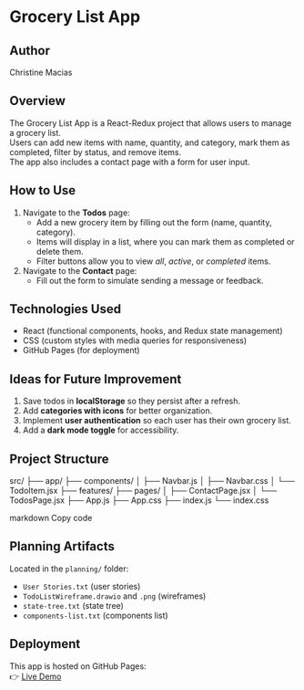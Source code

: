 # Grocery List App

## Author
Christine Macias

## Overview
The Grocery List App is a React-Redux project that allows users to manage a grocery list.  
Users can add new items with name, quantity, and category, mark them as completed, filter by status, and remove items.  
The app also includes a contact page with a form for user input.

## How to Use
1. Navigate to the **Todos** page:
   - Add a new grocery item by filling out the form (name, quantity, category).
   - Items will display in a list, where you can mark them as completed or delete them.
   - Filter buttons allow you to view *all*, *active*, or *completed* items.
2. Navigate to the **Contact** page:
   - Fill out the form to simulate sending a message or feedback.

## Technologies Used
- React (functional components, hooks, and Redux state management)
- CSS (custom styles with media queries for responsiveness)
- GitHub Pages (for deployment)

## Ideas for Future Improvement
1. Save todos in **localStorage** so they persist after a refresh.  
2. Add **categories with icons** for better organization.  
3. Implement **user authentication** so each user has their own grocery list.  
4. Add a **dark mode toggle** for accessibility.  

## Project Structure
src/
├── app/
├── components/
│ ├── Navbar.js
│ ├── Navbar.css
│ └── TodoItem.jsx
├── features/
├── pages/
│ ├── ContactPage.jsx
│ └── TodosPage.jsx
├── App.js
├── App.css
├── index.js
└── index.css

markdown
Copy code

## Planning Artifacts
Located in the `planning/` folder:
- `User Stories.txt` (user stories)
- `TodoListWireframe.drawio` and `.png` (wireframes)
- `state-tree.txt` (state tree)
- `components-list.txt` (components list)

## Deployment
This app is hosted on GitHub Pages:  
👉 [Live Demo](https://cmacias076.github.io/grocery-list-app/)

